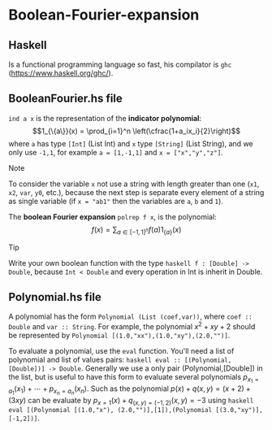 # Boolean-Fourier-expansion

## Haskell

Is a functional programming language so fast, his compilator is `ghc` (https://www.haskell.org/ghc/).

## BooleanFourier.hs file
`ind a x` is the representation of the **indicator polynomial**: $$1_{\{a\}}(x) = \prod_{i=1}^n \left(\cfrac{1+a_ix_i}{2}\right)$$
where `a` has type `[Int]` (List Int) and `x` type `[String]` (List String), and we only use `-1,1`, for example `a = [1,-1,1]` and `x = ["x","y","z"]`. 
> [!NOTE]
> To consider the variable `x` not use a string with length greater than one (`x1`, `x2`, `var`, `y0`, etc.), because the next step is separate every element of a string as single variable (if `x = "ab1"` then the variables are `a`, `b` and `1`).

The **boolean Fourier expansion** `polrep f x`, is the polynomial:
$$f(x) = \displaystyle\sum_{a\in [-1,1]^n}f(a) 1_{\{a\}}(x)$$

> [!TIP]
> Write your own boolean function with the type ```haskell f : [Double] -> Double```, because `Int < Double` and every operation in Int is inherit in Double.

## Polynomial.hs file
A polynomial has the form `Polynomial (List (coef,var))`, where `coef :: Double` and `var :: String`. For example, the polynomial $x^2 + xy +2$ should be represented by `Polynomial [(1.0,"xx"),(1.0,"xy"),(2.0,"")]`.

To evaluate a polynomial, use the `eval` function. You'll need a list of polynomial and list of values pairs: ``haskell eval :: [(Polynomial, [Double])] -> Double``. Generally we use a only pair (Polynomial,[Double]) in the list, but is useful to have this form to evaluate several polynomials $p_{x_1=a_1}(x_1)+\cdots + p_{x_n=a_n}(x_n)$. Such as the polynomial $p(x)+q(x,y) = (x+2) + (3xy)$ can be evaluate by $p_{x=1}(x) + q_{(x,y) = (-1,2)}(x,y) = -3$ using ```haskell eval [(Polynomial [(1.0,"x"), (2.0,"")],[1]),(Polynomial [(3.0,"xy")],[-1,2])]```.
